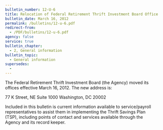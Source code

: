 ```yaml
---
bulletin_number: 12-U-6
title: Relocation of Federal Retirement Thrift Investment Board Office
bulletin_date: March 16, 2012
permalink: /bulletins/12-u-6.pdf
redirect-from:
  - /PDF/bulletins/12-u-6.pdf
agency: false
service: true
bulletin_chapter:
  - 2, General information
bulletin_topic:
  - General information
supersedes:
  -
---
```


The Federal Retirement Thrift Investment Board (the Agency) moved its offices effective
March 16, 2012. The new address is:

77 K Street, NE
Suite 1000
Washington, DC 20002

Included in this bulletin is current information available to service/payroll representatives to
assist them in implementing the Thrift Savings Plan (TSP), including points of contact and
services available through the Agency and its record keeper.
